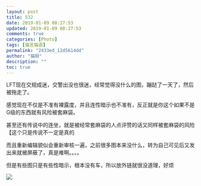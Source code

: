 ```yaml
---
layout: post
title: 532
date: 2019-01-09 08:27:53
updated: 2019-01-09 08:27:53
comments: true
categories: [Photo]
tags: [猫言猫语]
permalink: "2433ed_12d5614dd"
author: "猫厨"
description: ""
toc: true
---
```


<p>LFT现在交规成迷，交警出没也很迷，经常觉得没什么的图，蹦跶了一天了，然后被拖走了。</p> 
<p>感觉现在不仅是不准有裸露度，并且连性暗示也不准有，反正就是你这个如果不是G级的东西就有风险被套麻袋。</p> 
<p>甚至还有传说中的连坐，就是被经常套麻袋的人点评赞的话又同样被套麻袋的风险【这个只是传说不一定是真的</p> 
<p>而且重新编辑貌似会重新审核一遍，之前很多图本来没什么，转为自己可见后又发出来就被屏蔽了，真是难啊。。。。</p> 
<p>但是有些图只是有些性暗示，根本没有车，所以放外链就很没道理，好烦&nbsp;</p>

![](/img/img_cVZNdzJtQk9JV2QyWjNGTGhZcXg2Qitma2Jvd1JFM21LM2cxdk15K0hWRDMxQ1daMWoyRTNRPT0.jpg)